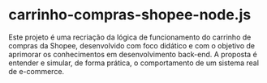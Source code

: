 # carrinho-compras-shopee-node.js
Este projeto é uma recriação da lógica de funcionamento do carrinho de compras da Shopee, desenvolvido com foco didático e com o objetivo de aprimorar os conhecimentos em desenvolvimento back-end. A proposta é entender e simular, de forma prática, o comportamento de um sistema real de e-commerce.
